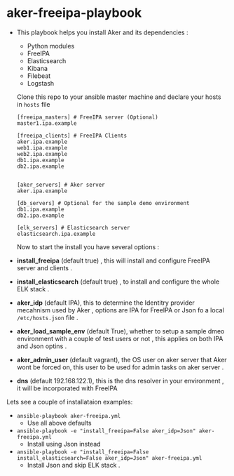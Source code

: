 # aker-freeipa-playbook

* This playbook helps you install Aker and its dependencies :
  * Python modules
  * FreeIPA
  * Elasticsearch
  * Kibana
  * Filebeat
  * Logstash
  
  Clone this repo to your ansible master machine and declare your hosts in `hosts` file
   ```
  [freeipa_masters] # FreeIPA server (Optional)
  master1.ipa.example 

  [freeipa_clients] # FreeIPA Clients
  aker.ipa.example
  web1.ipa.example
  web2.ipa.example
  db1.ipa.example
  db2.ipa.example


  [aker_servers] # Aker server
  aker.ipa.example

  [db_servers] # Optional for the sample demo environment 
  db1.ipa.example
  db2.ipa.example

  [elk_servers] # Elasticsearch server
  elasticsearch.ipa.example
  ```
  
  Now to start the install you have several options :
  
 * **install_freeipa** (default true) , this will install and configure FreeIPA server and clients .
 
 * **install_elasticsearch** (default true) , to install and configure the whole ELK stack .
 
 * **aker_idp** (default IPA), this to determine the Identitry provider mecahnism used by Aker , options are IPA for FreeIPA or Json fo a local `/etc/hosts.json` file .
 
 * **aker_load_sample_env** (default True), whether to setup a sample dmeo environment with a couple of test users or not , this applies on both IPA and Json optins .
 
 * **aker_admin_user** (default vagrant), the OS user on aker server that Aker wont be forced on, this user to be used for admin tasks on aker server .
 
 * **dns** (default 192.168.122.1), this is the dns resolver in your environment , it will be incorporated with FreeIPA
 
 
 Lets see a couple of installataion examples:
 
 * `ansible-playbook aker-freeipa.yml`
   * Use all above defaults 
 * `ansible-playbook -e "install_freeipa=False aker_idp=Json" aker-freeipa.yml`
   * Install using Json instead
 * `ansible-playbook -e "install_freeipa=False install_elasticsearch=False aker_idp=Json" aker-freeipa.yml`
   * Install Json and skip ELK stack .
